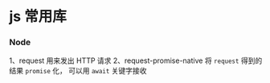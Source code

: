 # js 常用库
### Node
1、request 用来发出 HTTP 请求
2、request-promise-native 将 `request` 得到的结果 `promise` 化， 可以用 `await` 关键字接收